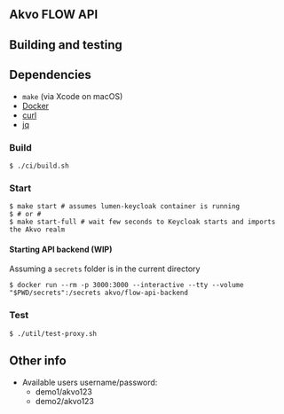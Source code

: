 
## Akvo FLOW API


## Building and testing

## Dependencies

* `make` (via Xcode on macOS)
* [Docker](https://docs.docker.com/engine/installation/)
* [curl](https://curl.haxx.se/)
* [jq](https://stedolan.github.io/jq/)

### Build

    $ ./ci/build.sh

### Start

	$ make start # assumes lumen-keycloak container is running
	$ # or #
	$ make start-full # wait few seconds to Keycloak starts and imports the Akvo realm

#### Starting API backend (WIP)

Assuming a `secrets` folder is in the current directory

    $ docker run --rm -p 3000:3000 --interactive --tty --volume "$PWD/secrets":/secrets akvo/flow-api-backend


### Test

    $ ./util/test-proxy.sh

## Other info

* Available users username/password:
  * demo1/akvo123
  * demo2/akvo123
